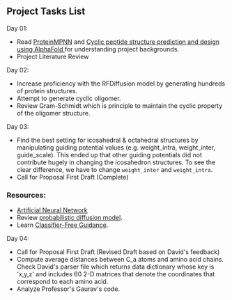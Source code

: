 ## Project Tasks List

Day 01:
- Read [ProteinMPNN](https://www.biorxiv.org/content/10.1101/2022.06.03.494563v1) and [Cyclic peptide structure prediction and design using AlphaFold
](https://www.biorxiv.org/content/10.1101/2023.02.25.529956v1.full) for understanding project backgrounds.
- Project Literature Review

Day 02:
- Increase proficiency with the RFDiffusion model by generating hundreds of protein structures.
- Attempt to generate cyclic oligomer.
- Review Gram-Schmidt which is principle to maintain the cyclic property of the oligomer structure.

Day 03: 
- Find the best setting for icosahedral & octahedral structures by manipulating guiding potential values (e.g. weight_intra, weight_inter, guide_scale). This ended up that other guiding potentials did not contribute hugely in changing the icosahedron structures. To see the clear difference, we have to change `weight_inter` and `weight_intra`.
- Call for Proposal First Draft (Complete)
### Resources:
- [Artificial Neural Network](https://www.turing.com/kb/necessity-of-bias-in-neural-networks)
- Review  [probabilistic diffusion model](https://arxiv.org/pdf/2006.11239.pdf).
- Learn [Classifier-Free Guidance](https://arxiv.org/abs/2207.12598).

Day 04: 
- Call for Proposal First Draft (Revised Draft based on David's feedback)
- Compute average distances between C_a atoms and amino acid chains. Check David's parser file which returns data dictionary whose key is 'x,y,z' and includes 60 2-D matrices that denote the coordinates that correspond to each amino acid.
- Analyze Professor's Gaurav's code.
